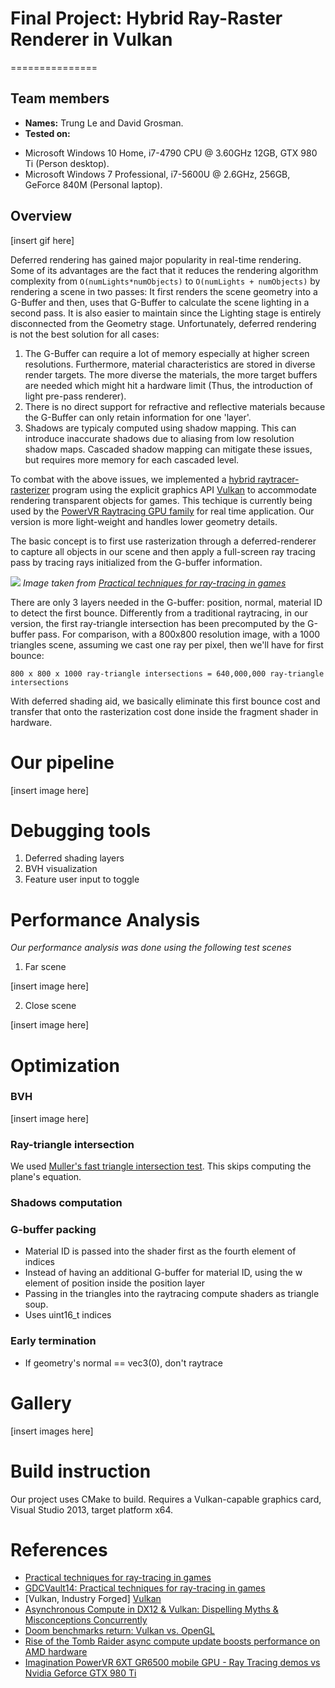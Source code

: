 # Final Project: Hybrid Ray-Raster Renderer in Vulkan
===============

## Team members
- **Names:** Trung Le and David Grosman.
- **Tested on:** 
 * Microsoft Windows 10 Home, i7-4790 CPU @ 3.60GHz 12GB, GTX 980 Ti (Person desktop).
 * Microsoft Windows  7 Professional, i7-5600U @ 2.6GHz, 256GB, GeForce 840M (Personal laptop).

## Overview

[insert gif here]

Deferred rendering has gained major popularity in real-time rendering. Some of its advantages are the fact that it reduces the rendering algorithm complexity from `O(numLights*numObjects)` to `O(numLights + numObjects)` by rendering a scene in two passes: It first renders the scene geometry into a G-Buffer and then, uses that G-Buffer to calculate the scene lighting in a second pass. It is also easier to maintain since the Lighting stage is entirely disconnected from the Geometry stage. Unfortunately, deferred rendering is not the best solution for all cases:

1. The G-Buffer can require a lot of memory especially at higher screen resolutions. Furthermore, material characteristics are stored in diverse render targets. The more diverse the materials, the more target buffers are needed which might hit a hardware limit (Thus, the introduction of light pre-pass renderer).
2. There is no direct support for refractive and reflective materials because the G-Buffer can only retain information for one 'layer'.
3. Shadows are typicaly computed using shadow mapping. This can introduce inaccurate shadows due to aliasing from low resolution shadow maps. Cascaded shadow mapping can mitigate these issues, but requires more memory for each cascaded level.
 
To combat with the above issues, we implemented a [hybrid raytracer-rasterizer][Practical techniques for ray-tracing in games] program using the explicit graphics API [Vulkan][Vulkan] to accommodate rendering transparent objects for games. This techique is currently being used by the [PowerVR Raytracing GPU family](https://youtu.be/rjvaxcM4g7c) for real time application. Our version is more light-weight and handles lower geometry details. 

The basic concept is to first use rasterization through a deferred-renderer to capture all objects in our scene and then apply a full-screen ray tracing pass by tracing rays initialized from the G-buffer information. 

![](http://blog.imgtec.com/wp-content/uploads/2014/03/08_Ray-tracing-in-games_Hybrid-rendering-in-a-game-engine.png)
_Image taken from [Practical techniques for ray-tracing in games](http://www.gamasutra.com/blogs/AlexandruVoica/20140318/213148/Practical_techniques_for_ray_tracing_in_games.php)_

There are only 3 layers needed in the G-buffer: position, normal, material ID to detect the first bounce. Differently from a traditional raytracing, in our version, the first ray-triangle intersection has been precomputed by the G-buffer pass. For comparison, with a 800x800 resolution image, with a 1000 triangles scene, assuming we cast one ray per pixel, then we'll have for first bounce:
```
800 x 800 x 1000 ray-triangle intersections = 640,000,000 ray-triangle intersections
```
With deferred shading aid, we basically eliminate this first bounce cost and transfer that onto the rasterization cost done inside the fragment shader in hardware.

 
# Our pipeline

[insert image here]

 
# Debugging tools

1. Deferred shading layers
2. BVH visualization
3. Feature user input to toggle
 
# Performance Analysis

_Our performance analysis was done using the following test scenes_

1. Far scene

[insert image here] 

2. Close scene

[insert image here] 


# Optimization

### BVH

[insert image here]

### Ray-triangle intersection

We used [Muller's fast triangle intersection test](https://www.cs.virginia.edu/~gfx/Courses/2003/ImageSynthesis/papers/Acceleration/Fast%20MinimumStorage%20RayTriangle%20Intersection.pdf). This skips computing the plane's equation.

### Shadows computation

### G-buffer packing

- Material ID is passed into the shader first as the fourth element of indices
- Instead of having an additional G-buffer for material ID, using the w element of position inside the position layer
- Passing in the triangles into the raytracing compute shaders as triangle soup.
- Uses uint16_t indices

### Early termination
- If geometry's normal == vec3(0), don't raytrace

# Gallery

[insert images here]

# Build instruction

Our project uses CMake to build. Requires a Vulkan-capable graphics card, Visual Studio 2013, target platform x64.

# References
* [Practical techniques for ray-tracing in games][Practical techniques for ray-tracing in games]
* [GDCVault14: Practical techniques for ray-tracing in games](http://www.gdcvault.com/play/1020688/Practical-Techniques-for-Ray-Tracing)
* [Vulkan, Industry Forged] [Vulkan] 
* [Asynchronous Compute in DX12 & Vulkan: Dispelling Myths & Misconceptions Concurrently](https://youtu.be/XOGIDMJThto)
* [Doom benchmarks return: Vulkan vs. OpenGL](http://www.pcgamer.com/doom-benchmarks-return-vulkan-vs-opengl/2/)
* [Rise of the Tomb Raider async compute update boosts performance on AMD hardware](https://www.extremetech.com/gaming/231481-rise-of-the-tomb-raider-async-compute-update-improves-performance-on-amd-hardware-flat-on-maxwell)
* [Imagination PowerVR 6XT GR6500 mobile GPU - Ray Tracing demos vs Nvidia Geforce GTX 980 Ti](https://youtu.be/ND96G9UZxxA)



[Practical techniques for ray-tracing in games]: http://www.gamasutra.com/blogs/AlexandruVoica/20140318/213148/Practical_techniques_for_ray_tracing_in_games.php

[Vulkan]: https://www.khronos.org/vulkan/